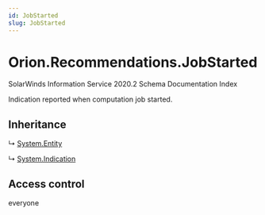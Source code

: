 ```yaml
---
id: JobStarted
slug: JobStarted
---
```


# Orion.Recommendations.JobStarted

SolarWinds Information Service 2020.2 Schema Documentation Index

Indication reported when computation job started.

## Inheritance

↳ [System.Entity](./../System/Entity)

↳ [System.Indication](./../System/Indication)

## Access control

everyone


